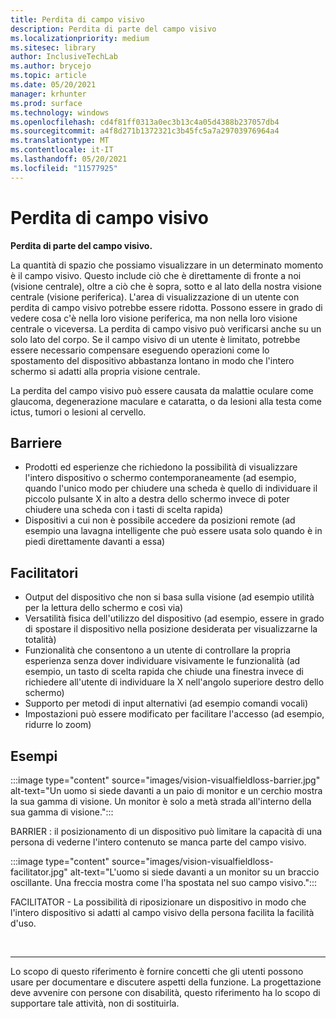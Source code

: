 ```yaml
---
title: Perdita di campo visivo
description: Perdita di parte del campo visivo
ms.localizationpriority: medium
ms.sitesec: library
author: InclusiveTechLab
ms.author: brycejo
ms.topic: article
ms.date: 05/20/2021
manager: krhunter
ms.prod: surface
ms.technology: windows
ms.openlocfilehash: cd4f81ff0313a0ec3b13c4a05d4388b237057db4
ms.sourcegitcommit: a4f8d271b1372321c3b45fc5a7a29703976964a4
ms.translationtype: MT
ms.contentlocale: it-IT
ms.lasthandoff: 05/20/2021
ms.locfileid: "11577925"
---
```

# <a name="visual-field-loss"></a>Perdita di campo visivo

**Perdita di parte del campo visivo.**

La quantità di spazio che possiamo visualizzare in un determinato momento è il campo visivo. Questo include ciò che è direttamente di fronte a noi (visione centrale), oltre a ciò che è sopra, sotto e al lato della nostra visione centrale (visione periferica). L'area di visualizzazione di un utente con perdita di campo visivo potrebbe essere ridotta. Possono essere in grado di vedere cosa c'è nella loro visione periferica, ma non nella loro visione centrale o viceversa. La perdita di campo visivo può verificarsi anche su un solo lato del corpo. Se il campo visivo di un utente è limitato, potrebbe essere necessario compensare eseguendo operazioni come lo spostamento del dispositivo abbastanza lontano in modo che l'intero schermo si adatti alla propria visione centrale.

La perdita del campo visivo può essere causata da malattie oculare come glaucoma, degenerazione maculare e cataratta, o da lesioni alla testa come ictus, tumori o lesioni al cervello.

## <a name="barriers"></a>Barriere
* Prodotti ed esperienze che richiedono la possibilità di visualizzare l'intero dispositivo o schermo contemporaneamente (ad esempio, quando l'unico modo per chiudere una scheda è quello di individuare il piccolo pulsante X in alto a destra dello schermo invece di poter chiudere una scheda con i tasti di scelta rapida)
* Dispositivi a cui non è possibile accedere da posizioni remote (ad esempio una lavagna intelligente che può essere usata solo quando è in piedi direttamente davanti a essa)

## <a name="facilitators"></a>Facilitatori
* Output del dispositivo che non si basa sulla visione (ad esempio utilità per la lettura dello schermo e così via)
* Versatilità fisica dell'utilizzo del dispositivo (ad esempio, essere in grado di spostare il dispositivo nella posizione desiderata per visualizzarne la totalità)
* Funzionalità che consentono a un utente di controllare la propria esperienza senza dover individuare visivamente le funzionalità (ad esempio, un tasto di scelta rapida che chiude una finestra invece di richiedere all'utente di individuare la X nell'angolo superiore destro dello schermo)
* Supporto per metodi di input alternativi (ad esempio comandi vocali)
* Impostazioni può essere modificato per facilitare l'accesso (ad esempio, ridurre lo zoom)


## <a name="examples"></a>Esempi

:::image type="content" source="images/vision-visualfieldloss-barrier.jpg" alt-text="Un uomo si siede davanti a un paio di monitor e un cerchio mostra la sua gamma di visione. Un monitor è solo a metà strada all'interno della sua gamma di visione.":::

BARRIER : il posizionamento di un dispositivo può limitare la capacità di una persona di vederne l'intero contenuto se manca parte del campo visivo. 

:::image type="content" source="images/vision-visualfieldloss-facilitator.jpg" alt-text="L'uomo si siede davanti a un monitor su un braccio oscillante. Una freccia mostra come l'ha spostata nel suo campo visivo.":::

FACILITATOR - La possibilità di riposizionare un dispositivo in modo che l'intero dispositivo si adatti al campo visivo della persona facilita la facilità d'uso. 


&nbsp;

[comment]: # (Piè di pagina)
___
Lo scopo di questo riferimento è fornire concetti che gli utenti possono usare per documentare e discutere aspetti della funzione. La progettazione deve avvenire con persone con disabilità, questo riferimento ha lo scopo di supportare tale attività, non di sostituirla. 